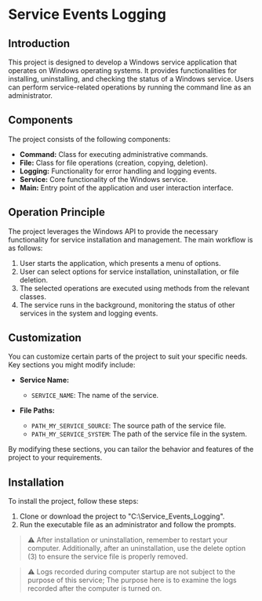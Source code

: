 # Service Events Logging

## Introduction

This project is designed to develop a Windows service application that operates on Windows operating systems. It provides functionalities for installing, uninstalling, and checking the status of a Windows service. Users can perform service-related operations by running the command line as an administrator.

## Components

The project consists of the following components:

- **Command:** Class for executing administrative commands.
- **File:** Class for file operations (creation, copying, deletion).
- **Logging:** Functionality for error handling and logging events.
- **Service:** Core functionality of the Windows service.
- **Main:** Entry point of the application and user interaction interface.

## Operation Principle

The project leverages the Windows API to provide the necessary functionality for service installation and management. The main workflow is as follows:

1. User starts the application, which presents a menu of options.
2. User can select options for service installation, uninstallation, or file deletion.
3. The selected operations are executed using methods from the relevant classes.
4. The service runs in the background, monitoring the status of other services in the system and logging events.

## Customization

You can customize certain parts of the project to suit your specific needs. Key sections you might modify include:

- **Service Name:**
  - `SERVICE_NAME`: The name of the service.
  
- **File Paths:**
  - `PATH_MY_SERVICE_SOURCE`: The source path of the service file.
  - `PATH_MY_SERVICE_SYSTEM`: The path of the service file in the system.

By modifying these sections, you can tailor the behavior and features of the project to your requirements.

## Installation

To install the project, follow these steps:

1. Clone or download the project to "C:\Service_Events_Logging".
2. Run the executable file as an administrator and follow the prompts.

> :warning:  After installation or uninstallation, remember to restart your computer. Additionally, after an uninstallation, use the delete option (3) to ensure the service file is properly removed.

> :warning:  Logs recorded during computer startup are not subject to the purpose of this service; The purpose here is to examine the logs recorded after the computer is turned on.

